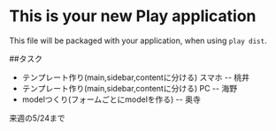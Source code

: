 This is your new Play application
=====================================

This file will be packaged with your application, when using `play dist`.


##タスク

* テンプレート作り(main,sidebar,contentに分ける) スマホ -- 桃井
* テンプレート作り(main,sidebar,contentに分ける) PC -- 海野
* modelつくり(フォームごとにmodelを作る) -- 奥寺

来週の5/24まで
